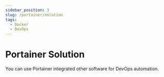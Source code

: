 ```yaml
---
sidebar_position: 3
slug: /portainer/solution
tags:
  - Docker
  - DevOps
---
```



# Portainer Solution

You can use Portainer integrated other software for DevOps automation.

